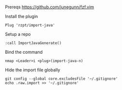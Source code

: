 Prereqs
https://github.com/junegunn/fzf.vim

Install the plugin
```
Plug 'rzpt/import-java'
```

Setup a repo
```
:call ImportJavaGenerate()
```

Bind the command
```
nmap <Leader>i <plug>(import-java-n)
```

Hide the import file globally
```
git config --global core.excludesFile '~/.gitignore'
echo .raw.import >> '~/.gitignore'
```
